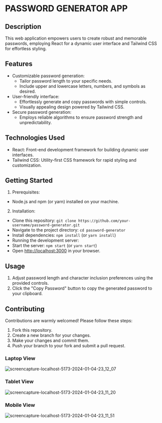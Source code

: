 # PASSWORD GENERATOR APP

## Description

This web application empowers users to create robust and memorable passwords, employing React for a dynamic user interface and Tailwind CSS for effortless styling.

## Features

- Customizable password generation:
  - Tailor password length to your specific needs.
  - Include upper and lowercase letters, numbers, and symbols as desired.
- User-friendly interface:
  - Effortlessly generate and copy passwords with simple controls.
  - Visually appealing design powered by Tailwind CSS.
- Secure password generation:
  - Employs reliable algorithms to ensure password strength and unpredictability.

## Technologies Used

- React: Front-end development framework for building dynamic user interfaces.
- Tailwind CSS: Utility-first CSS framework for rapid styling and customization.

## Getting Started

1. Prerequisites:
  - Node.js and npm (or yarn) installed on your machine.
2. Installation:
  - Clone this repository: ```git clone https://github.com/your-username/password-generator.git```
  - Navigate to the project directory: ```cd password-generator```
  - Install dependencies: ```npm install``` (or ```yarn install```)
  - Running the development server:
  - Start the server: ```npm start``` (or ```yarn start```)
  - Open [http://localhost:3000](http://localhost:5173/) in your browser.
## Usage

1. Adjust password length and character inclusion preferences using the provided controls.
2. Click the "Copy Password" button to copy the generated password to your clipboard.

## Contributing

Contributions are warmly welcomed! Please follow these steps:

1. Fork this repository.
2. Create a new branch for your changes.
3. Make your changes and commit them.
4. Push your branch to your fork and submit a pull request.

### Laptop View
![screencapture-localhost-5173-2024-01-04-23_12_07](https://github.com/iryanraushan/password-generator/assets/83304272/ad9725f7-7b27-4094-9534-2053924ab3e5)

### Tablet View
![screencapture-localhost-5173-2024-01-04-23_11_20](https://github.com/iryanraushan/password-generator/assets/83304272/4e3418bd-0599-4a2b-844b-236d85fb6d6b)

### Mobile View
![screencapture-localhost-5173-2024-01-04-23_11_51](https://github.com/iryanraushan/password-generator/assets/83304272/b1e8dcfa-de85-48c4-ba59-63086519f2df)


